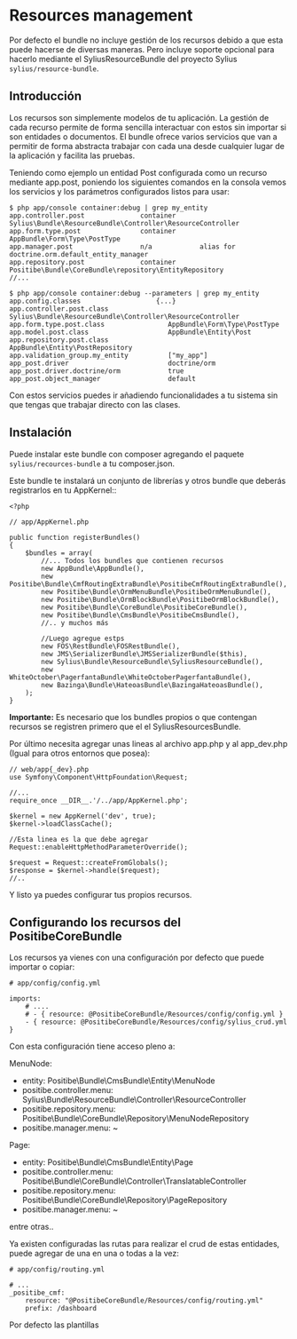 Resources management
====================

Por defecto el bundle no incluye gestión de los recursos debido a que esta puede hacerse de diversas maneras. Pero
incluye soporte opcional para hacerlo mediante el SyliusResourceBundle del proyecto Sylius `sylius/resource-bundle`.

Introducción
------------

Los recursos son simplemente modelos de tu aplicación. La gestión de cada recurso permite de forma sencilla
interactuar con estos sin importar si son entidades o documentos. El bundle ofrece varios servicios que van a
permitir de forma abstracta trabajar con cada una desde cualquier lugar de la aplicación y facilita las pruebas.

Teniendo como ejemplo un entidad Post configurada como un recurso mediante app.post,
poniendo los siguientes comandos en la consola vemos los servicios y los parámetros configurados listos para usar:

    $ php app/console container:debug | grep my_entity
    app.controller.post              container      Sylius\Bundle\ResourceBundle\Controller\ResourceController
    app.form.type.post               container      AppBundle\Form\Type\PostType
    app.manager.post                 n/a            alias for doctrine.orm.default_entity_manager
    app.repository.post              container      Positibe\Bundle\CoreBundle\repository\EntityRepository
    //...

    $ php app/console container:debug --parameters | grep my_entity
    app.config.classes                   {...}
    app.controller.post.class               Sylius\Bundle\ResourceBundle\Controller\ResourceController
    app.form.type.post.class                AppBundle\Form\Type\PostType
    app.model.post.class                    AppBundle\Entity\Post
    app.repository.post.class               AppBundle\Entity\PostRepository
    app.validation_group.my_entity          ["my_app"]
    app_post.driver                         doctrine/orm
    app_post.driver.doctrine/orm            true
    app_post.object_manager                 default

Con estos servicios puedes ir añadiendo funcionalidades a tu sistema sin que tengas que trabajar directo con las clases.

Instalación
-----------

Puede instalar este bundle con composer agregando el paquete ``sylius/recources-bundle`` a tu composer.json.

Este bundle te instalará un conjunto de librerías y otros bundle que deberás registrarlos en tu AppKernel::

    <?php

    // app/AppKernel.php

    public function registerBundles()
    {
        $bundles = array(
            //... Todos los bundles que contienen recursos
            new AppBundle\AppBundle(),
            new Positibe\Bundle\CmfRoutingExtraBundle\PositibeCmfRoutingExtraBundle(),
            new Positibe\Bundle\OrmMenuBundle\PositibeOrmMenuBundle(),
            new Positibe\Bundle\OrmBlockBundle\PositibeOrmBlockBundle(),
            new Positibe\Bundle\CoreBundle\PositibeCoreBundle(),
            new Positibe\Bundle\CmsBundle\PositibeCmsBundle(),
            //.. y muchos más

            //Luego agregue estps
            new FOS\RestBundle\FOSRestBundle(),
            new JMS\SerializerBundle\JMSSerializerBundle($this),
            new Sylius\Bundle\ResourceBundle\SyliusResourceBundle(),
            new WhiteOctober\PagerfantaBundle\WhiteOctoberPagerfantaBundle(),
            new Bazinga\Bundle\HateoasBundle\BazingaHateoasBundle(),
        );
    }

**Importante:** Es necesario que los bundles propios o que contengan recursos se registren primero que el el
SyliusResourcesBundle.

Por último necesita agregar unas lineas al archivo app.php y al app_dev.php (Igual para otros entornos que posea):

    // web/app{_dev}.php
    use Symfony\Component\HttpFoundation\Request;

    //...
    require_once __DIR__.'/../app/AppKernel.php';

    $kernel = new AppKernel('dev', true);
    $kernel->loadClassCache();

    //Esta linea es la que debe agregar
    Request::enableHttpMethodParameterOverride();

    $request = Request::createFromGlobals();
    $response = $kernel->handle($request);
    //..

Y listo ya puedes configurar tus propios recursos.

Configurando los recursos del PositibeCoreBundle
-----------------------------------------------

Los recursos ya vienes con una configuración por defecto que puede importar o copiar:

    # app/config/config.yml

    imports:
        # ....
        # - { resource: @PositibeCoreBundle/Resources/config/config.yml }
        - { resource: @PositibeCoreBundle/Resources/config/sylius_crud.yml }

Con esta configuración tiene acceso pleno a:

MenuNode:
* entity: Positibe\Bundle\CmsBundle\Entity\MenuNode
* positibe.controller.menu: Sylius\Bundle\ResourceBundle\Controller\ResourceController
* positibe.repository.menu: Positibe\Bundle\CoreBundle\Repository\MenuNodeRepository
* positibe.manager.menu: ~

Page:
* entity: Positibe\Bundle\CmsBundle\Entity\Page
* positibe.controller.menu: Positibe\Bundle\CoreBundle\Controller\TranslatableController
* positibe.repository.menu: Positibe\Bundle\CoreBundle\Repository\PageRepository
* positibe.manager.menu: ~

entre otras..

Ya existen configuradas las rutas para realizar el crud de estas entidades, puede agregar de una en una o todas a la
vez:

    # app/config/routing.yml

    # ...
    _positibe_cmf:
        resource: "@PositibeCoreBundle/Resources/config/routing.yml"
        prefix: /dashboard

Por defecto las plantillas
